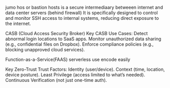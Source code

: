 jumo hos or bastion hosts 
is a secure intermediaary betweeen internet and data center servers (behind firewall) 
It is specifically designed to control and monitor SSH access to internal systems, reducing direct exposure to the internet.

CASB (Cloud Access Security Broker) 
Key CASB Use Cases:
Detect abnormal login locations to SaaS apps.
Monitor unauthorized data sharing (e.g., confidential files on Dropbox).
Enforce compliance policies (e.g., blocking unapproved cloud services).

Function-as-a-Service(FAAS)
serverless use encode easily 

Key Zero-Trust Trust Factors:
Identity (user/device).
Context (time, location, device posture).
Least Privilege (access limited to what’s needed).
Continuous Verification (not just one-time auth).

